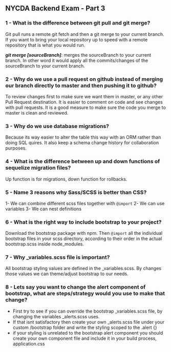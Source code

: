 ## NYCDA Backend Exam - Part 3

### 1 - What is the difference between git pull and git merge?
Git pull runs a remote git fetch and then a git merge to your current branch. If you want to bring your local repository up to speed with a remote repository that is what you would run.

***git merge [sourceBranch]***: merges the sourceBranch to your current branch. In other word it would apply all the commits/changes of the sourceBranch to your current branch.

### 2 - Why do we use a pull request on github instead of merging our branch directly to master and then pushing it to github?
To review changes first to make sure we want them in master, or any other Pull Request destination. It is easier to comment on code and see changes with pull requests. It is a good measure to make sure the code you merge to master is clean and reviewed.

### 3 - Why do we use database migrations?
Because its way easier to alter the table this way with an ORM rather than doing SQL quires. It also keep a schema change history for collaboration purposes.

### 4 - What is the difference between up and down functions of sequelize migration files?
Up function is for migrations, down function for rollbacks.

### 5 - Name 3 reasons why Sass/SCSS is better than CSS?
1- We can combine different scss files together with ```@import```
2- We can use variables
3- We can nest definitions

### 6 - What is the right way to include bootstrap to your project?
Download the bootstrap package with npm. Then ```@import``` all the individual bootstrap files in your scss directory, according to their order in the actual bootstrap.scss inside node_modules.

### 7 - Why _variables.scss file is important?
All bootstrap styling values are defined in the _variables.scss. By changes those values we can theme/adjust bootstrap to our needs.

### 8 - Lets say you want to change the alert component of bootstrap, what are steps/strategy would you use to make that change?
- First try to see if you can override the bootstrap _variables.scss file, by changing the variables _alerts.scss uses.
- If that isnt satisfactory then create your own _alerts.scss file under your custom /bootstrap folder and write the styling scoped to the .alert {}
- if your styling is unrelated to the bootstrap alert component you should create your own component file and include it in your build process, application.css

